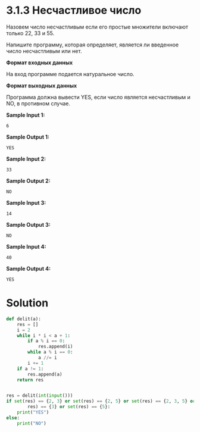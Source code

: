 # 3.1.3 Несчастливое число

Назовем число несчастливым если его простые множители включают только 22, 33 и 55.

Напишите программу, которая определяет, является ли введенное число несчастливым или нет.

**Формат входных данных**

На вход программе подается натуральное число.

**Формат выходных данных**

Программа должна вывести YES, если число является несчастливым и NO, в противном случае.

**Sample Input 1:**

```
6
```

**Sample Output 1:**

```
YES
```

**Sample Input 2:**

```
33
```

**Sample Output 2:**

```
NO
```

**Sample Input 3:**

```
14
```

**Sample Output 3:**

```
NO
```

**Sample Input 4:**

```
40
```

**Sample Output 4:**

```
YES
```

# Solution

```python
def delit(a):
    res = []
    i = 2
    while i * i < a + 1:
        if a % i == 0:
            res.append(i)
        while a % i == 0:
            a //= i
        i += 1
    if a != 1:
        res.append(a)
    return res


res = delit(int(input()))
if set(res) == {2, 3} or set(res) == {2, 5} or set(res) == {2, 3, 5} or set(res) == {3, 5} or set(res) == {2} or set(
        res) == {3} or set(res) == {5}:
    print("YES")
else:
    print("NO")
```
